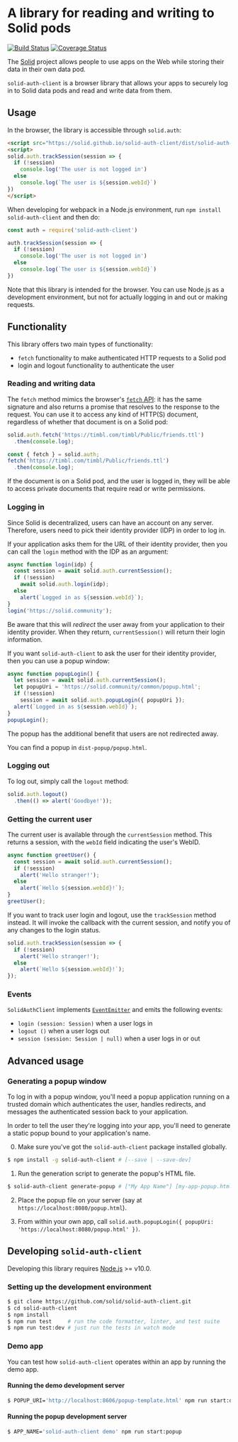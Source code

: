 # A library for reading and writing to Solid pods

[![Build Status](https://travis-ci.org/solid/solid-auth-client.svg?branch=master)](https://travis-ci.org/solid/solid-auth-client)
[![Coverage Status](https://coveralls.io/repos/github/solid/solid-auth-client/badge.svg?branch=master)](https://coveralls.io/github/solid/solid-auth-client?branch=master)

The [Solid](https://solid.mit.edu/) project
allows people to use apps on the Web
while storing their data in their own data pod.

`solid-auth-client` is a browser library that allows
your apps to securely log in to Solid data pods
and read and write data from them.

## Usage
In the browser, the library is accessible through `solid.auth`:
```html
<script src="https://solid.github.io/solid-auth-client/dist/solid-auth-client.bundle.js"></script>
<script>
solid.auth.trackSession(session => {
  if (!session)
    console.log('The user is not logged in')
  else
    console.log(`The user is ${session.webId}`)
})
</script>
```

When developing for webpack in a Node.js environment,
run `npm install solid-auth-client` and then do:

```javascript
const auth = require('solid-auth-client')

auth.trackSession(session => {
  if (!session)
    console.log('The user is not logged in')
  else
    console.log(`The user is ${session.webId}`)
})
```

Note that this library is intended for the browser.
You can use Node.js as a development environment,
but not for actually logging in and out or making requests.

## Functionality
This library offers two main types of functionality:
- `fetch` functionality to make authenticated HTTP requests to a Solid pod
- login and logout functionality to authenticate the user

### Reading and writing data
The `fetch` method mimics
the browser's [`fetch` API]((https://fetch.spec.whatwg.org/)): 
it has the same signature and also returns a promise that resolves to the response to the request.
You can use it to access any kind of HTTP(S) document,
regardless of whether that document is on a Solid pod:

```javascript
solid.auth.fetch('https://timbl.com/timbl/Public/friends.ttl')
  .then(console.log);
```

```javascript
const { fetch } = solid.auth;
fetch('https://timbl.com/timbl/Public/friends.ttl')
  .then(console.log);
```

If the document is on a Solid pod,
and the user is logged in,
they will be able to access private documents
that require read or write permissions.

### Logging in
Since Solid is decentralized,
users can have an account on any server.
Therefore, users need to pick their identity provider (IDP)
in order to log in.

If your application asks them
for the URL of their identity provider,
then you can call the `login` method with the IDP as an argument:
```javascript
async function login(idp) {
  const session = await solid.auth.currentSession();
  if (!session)
    await solid.auth.login(idp);
  else
    alert(`Logged in as ${session.webId}`);
}
login('https://solid.community');
```
Be aware that this will _redirect_ the user away from your application
to their identity provider.
When they return, `currentSession()` will return their login information.

If you want `solid-auth-client` to ask the user for their identity provider,
then you can use a popup window:
```javascript
async function popupLogin() {
  let session = await solid.auth.currentSession();
  let popupUri = 'https://solid.community/common/popup.html';
  if (!session)
    session = await solid.auth.popupLogin({ popupUri });
  alert(`Logged in as ${session.webId}`);
}
popupLogin();
```
The popup has the additional benefit
that users are not redirected away.

You can find a popup in `dist-popup/popup.html`.

### Logging out
To log out, simply call the `logout` method:
```javascript
solid.auth.logout()
  .then(() => alert('Goodbye!'));
```

### Getting the current user
The current user is available through the `currentSession` method.
This returns a session, with the `webId` field indicating the user's WebID.

```javascript
async function greetUser() {
  const session = await solid.auth.currentSession();
  if (!session)
    alert('Hello stranger!');
  else
    alert(`Hello ${session.webId}!`);
}
greetUser();
```

If you want to track user login and logout,
use the `trackSession` method instead.
It will invoke the callback with the current session,
and notify you of any changes to the login status.

```javascript
solid.auth.trackSession(session => {
  if (!session)
    alert('Hello stranger!');
  else
    alert(`Hello ${session.webId}!`);
});
```

### Events

`SolidAuthClient` implements [`EventEmitter`](https://nodejs.org/api/events.html)
and emits the following events:
- `login (session: Session)` when a user logs in
- `logout ()` when a user logs out
- `session (session: Session | null)` when a user logs in or out


## Advanced usage

### Generating a popup window
To log in with a popup window, you'll need a popup application running on a
trusted domain which authenticates the user, handles redirects, and messages
the authenticated session back to your application.

In order to tell the user they're logging into *your* app, you'll need to
generate a static popup bound to your application's name.

0. Make sure you've got the `solid-auth-client` package installed globally.
```sh
$ npm install -g solid-auth-client # [--save | --save-dev]
```

1. Run the generation script to generate the popup's HTML file.
```sh
$ solid-auth-client generate-popup # ["My App Name"] [my-app-popup.html]
```

2. Place the popup file on your server (say at `https://localhost:8080/popup.html`).

3. From within your own app, call `solid.auth.popupLogin({ popupUri: 'https://localhost:8080/popup.html' })`.


## Developing `solid-auth-client`
Developing this library requires [Node.js](https://nodejs.org/en/) >= v10.0.

### Setting up the development environment

```sh
$ git clone https://github.com/solid/solid-auth-client.git
$ cd solid-auth-client
$ npm install
$ npm run test     # run the code formatter, linter, and test suite
$ npm run test:dev # just run the tests in watch mode
```

### Demo app

You can test how `solid-auth-client` operates within an app by running the demo app.

#### Running the demo development server

```sh
$ POPUP_URI='http://localhost:8606/popup-template.html' npm run start:demo
```

#### Running the popup development server

```sh
$ APP_NAME='solid-auth-client demo' npm run start:popup
```
